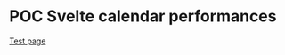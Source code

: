 # POC Svelte calendar performances

[Test page](https://alexandrepichon.github.io/POC-svelte-calendar/public)
